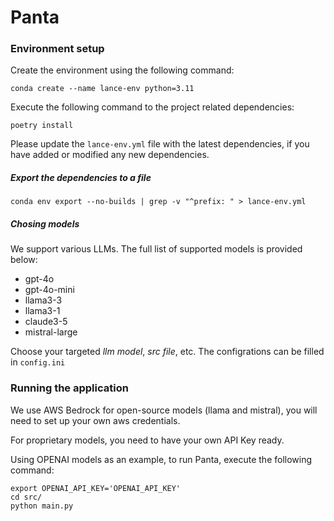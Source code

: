 # Panta

### Environment setup
Create the environment using the following command:
```
conda create --name lance-env python=3.11
```

Execute the following command to the project related dependencies:
```
poetry install
```

Please update the `lance-env.yml` file with the latest dependencies, if you have added or modified any new dependencies. 

##### Export the dependencies to a file
```
conda env export --no-builds | grep -v "^prefix: " > lance-env.yml
```

##### Chosing models
We support various LLMs. The full list of supported models is provided below:
- gpt-4o
- gpt-4o-mini
- llama3-3
- llama3-1
- claude3-5
- mistral-large

Choose your targeted _llm model_, _src file_, etc. The configrations can be filled in ```config.ini```

### Running the application
We use AWS Bedrock for open-source models (llama and mistral), you will need to set up your own aws credentials.

For proprietary models, you need to have your own API Key ready.

Using OPENAI models as an example, to run Panta,  execute the following command:

```
export OPENAI_API_KEY='OPENAI_API_KEY'
cd src/
python main.py
```

